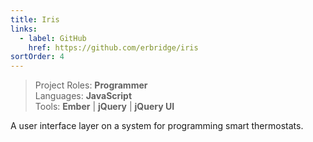 ```yaml
---
title: Iris
links:
  - label: GitHub
    href: https://github.com/erbridge/iris
sortOrder: 4
---
```


> Project Roles: **Programmer**\
> Languages: **JavaScript**\
> Tools: **Ember** | **jQuery** | **jQuery UI**

A user interface layer on a system for programming smart thermostats.
